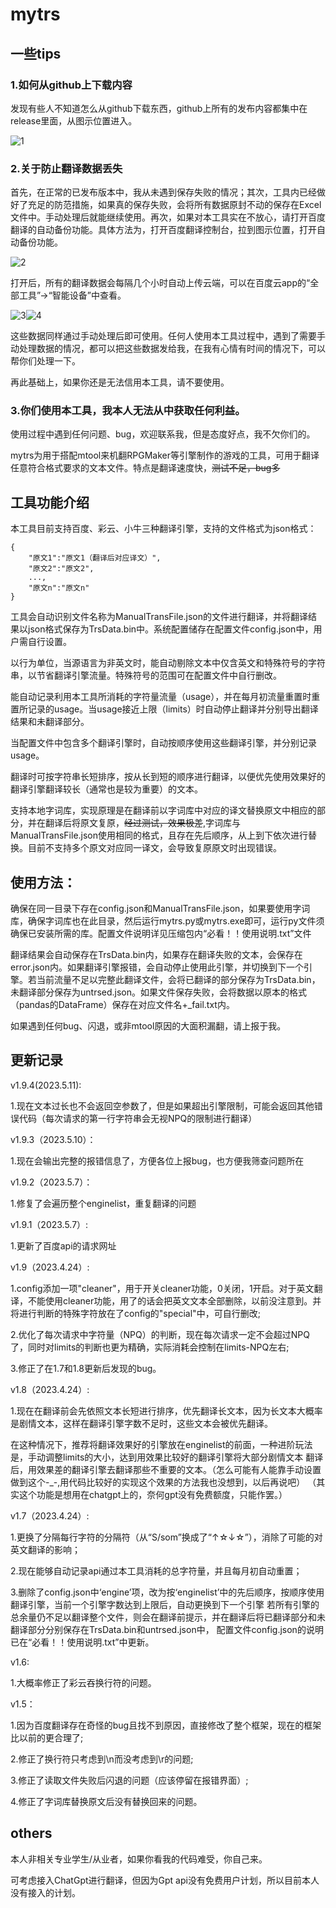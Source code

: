 # mytrs
## 一些tips

### 1.如何从github上下载内容
发现有些人不知道怎么从github下载东西，github上所有的发布内容都集中在release里面，从图示位置进入。

![1](picture/1.png)

### 2.关于防止翻译数据丢失

首先，在正常的已发布版本中，我从未遇到保存失败的情况；其次，工具内已经做好了充足的防范措施，如果真的保存失败，会将所有数据原封不动的保存在Excel文件中。手动处理后就能继续使用。再次，如果对本工具实在不放心，请打开百度翻译的自动备份功能。具体方法为，打开百度翻译控制台，拉到图示位置，打开自动备份功能。

![2](picture/2.png)

打开后，所有的翻译数据会每隔几个小时自动上传云端，可以在百度云app的“全部工具”→“智能设备”中查看。

![3](picture/3.png)![4](picture/4.png)

这些数据同样通过手动处理后即可使用。任何人使用本工具过程中，遇到了需要手动处理数据的情况，都可以把这些数据发给我，在我有心情有时间的情况下，可以帮你们处理一下。

再此基础上，如果你还是无法信用本工具，请不要使用。

### 3.你们使用本工具，我本人无法从中获取任何利益。

使用过程中遇到任何问题、bug，欢迎联系我，但是态度好点，我不欠你们的。

mytrs为用于搭配mtool来机翻RPGMaker等引擎制作的游戏的工具，可用于翻译任意符合格式要求的文本文件。特点是翻译速度快，~~测试不足，bug多~~
## 工具功能介绍
本工具目前支持百度、彩云、小牛三种翻译引擎，支持的文件格式为json格式：



    {
        "原文1":"原文1（翻译后对应译文）",
        "原文2":"原文2",
        ...,
        "原文n":"原文n"
    }



工具会自动识别文件名称为ManualTransFile.json的文件进行翻译，并将翻译结果以json格式保存为TrsData.bin中。系统配置储存在配置文件config.json中，用户需自行设置。

以行为单位，当源语言为非英文时，能自动剔除文本中仅含英文和特殊符号的字符串，以节省翻译引擎流量。特殊符号的范围可在配置文件中自行删改。

能自动记录利用本工具所消耗的字符量流量（usage），并在每月初流量重置时重置所记录的usage。当usage接近上限（limits）时自动停止翻译并分别导出翻译结果和未翻译部分。

当配置文件中包含多个翻译引擎时，自动按顺序使用这些翻译引擎，并分别记录usage。

翻译时可按字符串长短排序，按从长到短的顺序进行翻译，以便优先使用效果好的翻译引擎翻译较长（通常也是较为重要）的文本。

支持本地字词库，实现原理是在翻译前以字词库中对应的译文替换原文中相应的部分，并在翻译后将原文复原，~~经过测试，效果极差~~,字词库与ManualTransFile.json使用相同的格式，且存在先后顺序，从上到下依次进行替换。目前不支持多个原文对应同一译文，会导致复原原文时出现错误。

## 使用方法：
确保在同一目录下存在config.json和ManualTransFile.json，如果要使用字词库，确保字词库也在此目录，然后运行mytrs.py或mytrs.exe即可，运行py文件须确保已安装所需的库。配置文件说明详见压缩包内“必看！！使用说明.txt”文件

翻译结果会自动保存在TrsData.bin内，如果存在翻译失败的文本，会保存在error.json内。如果翻译引擎报错，会自动停止使用此引擎，并切换到下一个引擎。若当前流量不足以完整此翻译文件，会将已翻译的部分保存为TrsData.bin，未翻译部分保存为untrsed.json。如果文件保存失败，会将数据以原本的格式（pandas的DataFrame）保存在对应文件名+_fail.txt内。

如果遇到任何bug、闪退，或非mtool原因的大面积漏翻，请上报于我。
## 更新记录
v1.9.4(2023.5.11):

1.现在文本过长也不会返回空参数了，但是如果超出引擎限制，可能会返回其他错误代码（每次请求的第一行字符串会无视NPQ的限制进行翻译）

v1.9.3（2023.5.10）：

1.现在会输出完整的报错信息了，方便各位上报bug，也方便我筛查问题所在

v1.9.2（2023.5.7）：

1.修复了会遍历整个enginelist，重复翻译的问题

v1.9.1（2023.5.7）:

1.更新了百度api的请求网址

v1.9（2023.4.24）:

1.config添加一项"cleaner"，用于开关cleaner功能，0关闭，1开启。对于英文翻译，不能使用cleaner功能，用了的话会把英文文本全部删除，以前没注意到。并将进行判断的特殊字符放在了config的"special"中，可自行删改;

2.优化了每次请求中字符量（NPQ）的判断，现在每次请求一定不会超过NPQ了，同时对limits的判断也更为精确，实际消耗会控制在limits-NPQ左右;

3.修正了在1.7和1.8更新后发现的bug。

v1.8（2023.4.24）:

1.现在在翻译前会先依照文本长短进行排序，优先翻译长文本，因为长文本大概率是剧情文本，这样在翻译引擎字数不足时，这些文本会被优先翻译。

在这种情况下，推荐将翻译效果好的引擎放在enginelist的前面，一种进阶玩法是，手动调整limits的大小，达到用效果比较好的翻译引擎将大部分剧情文本
翻译后，用效果差的翻译引擎去翻译那些不重要的文本。（怎么可能有人能靠手动设置做到这个-_-,用代码比较好的实现这个效果的方法我也没想到，以后再说吧）
（其实这个功能是想用在chatgpt上的，奈何gpt没有免费额度，只能作罢。）

v1.7（2023.4.24）:

1.更换了分隔每行字符的分隔符（从“S/som”换成了“↑☆↓☆”），消除了可能的对英文翻译的影响；

2.现在能够自动记录api通过本工具消耗的总字符量，并且每月初自动重置；

3.删除了config.json中‘engine’项，改为按‘enginelist’中的先后顺序，按顺序使用翻译引擎，当前一个引擎字数达到上限后，自动更换到下一个引擎
若所有引擎的总余量仍不足以翻译整个文件，则会在翻译前提示，并在翻译后将已翻译部分和未翻译部分分别保存在TrsData.bin和untrsed.json中，
配置文件config.json的说明已在“必看！！使用说明.txt”中更新。

v1.6:

1.大概率修正了彩云吞换行符的问题。

v1.5：

1.因为百度翻译存在奇怪的bug且找不到原因，直接修改了整个框架，现在的框架比以前的更合理了;

2.修正了换行符只考虑到\n而没考虑到\r的问题;

3.修正了读取文件失败后闪退的问题（应该停留在报错界面）;

4.修正了字词库替换原文后没有替换回来的问题。
## others
本人非相关专业学生/从业者，如果你看我的代码难受，你自己来。

可考虑接入ChatGpt进行翻译，但因为Gpt api没有免费用户计划，所以目前本人没有接入的计划。
